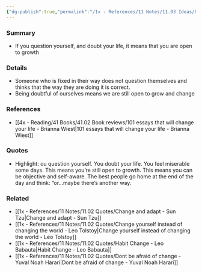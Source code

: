 ```yaml
---
{"dg-publish":true,"permalink":"/1x - References/11 Notes/11.03 Ideas/Questioning yourself means you are open to growth/","title":"Questioning yourself means you are open to growth","noteIcon":""}
---
```



### Summary
- If you question yourself, and doubt your life, it means that you are open to growth

### Details
- Someone who is fixed in their way does not question themselves and thinks that the way they are doing it is correct.
- Being doubtful of ourselves means we are still open to grow and change

### References
- [[4x - Reading/41 Books/41.02 Book reviews/101 essays that will change your life - Brianna Wiest\|101 essays that will change your life - Brianna Wiest]]

### Quotes
- Highlight: ou question yourself. You doubt your life. You feel miserable some days. This means you’re still open to growth. This means you can be objective and self-aware. The best people go home at the end of the day and think: “or…maybe there’s another way.


### Related
- [[1x - References/11 Notes/11.02 Quotes/Change and adapt - Sun Tzu\|Change and adapt - Sun Tzu]]
- [[1x - References/11 Notes/11.02 Quotes/Change yourself instead of changing the world - Leo Tolstoy\|Change yourself instead of changing the world - Leo Tolstoy]]
- [[1x - References/11 Notes/11.02 Quotes/Habit Change - Leo Babauta\|Habit Change - Leo Babauta]]
- [[1x - References/11 Notes/11.02 Quotes/Dont be afraid of change - Yuval Noah Harari\|Dont be afraid of change - Yuval Noah Harari]]